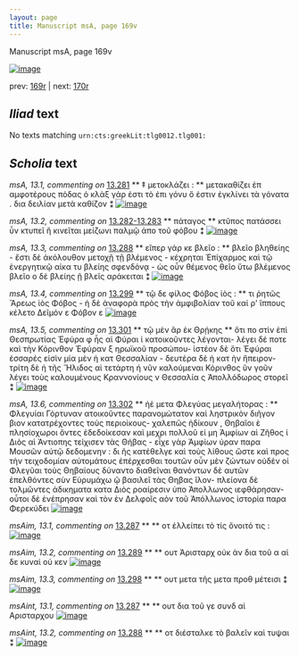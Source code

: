 ```yaml
---
layout: page
title: Manuscript msA, page 169v
---
```


Manuscript msA, page 169v

[![image](http://www.homermultitext.org/iipsrv?OBJ=IIP,1.0&FIF=/project/homer/pyramidal/deepzoom/hmt/vaimg/2017a/VA169VN_0671.tif&WID=100&CVT=JPEG)](http://www.homermultitext.org/ict2/?urn=urn:cite2:hmt:vaimg.2017a:VA169VN_0671)

prev:  [169r](../169r/) | next:  [170r](../170r/)

## *Iliad* text

No texts matching `urn:cts:greekLit:tlg0012.tlg001:`

## *Scholia* text

*msA, 13.1, commenting on* [13.281](#13.281)  <a id="msA_13.1"/> **													 ‡ μετοκλάζει : 												** 													 μετακαθίζει ἐπ αμφοτέρους πόδας ὁ κλὰξ γάρ ἐστι τὸ ἐπι γόνυ ὅ ἐστιν ἐγκλίνει τὰ γόνατα . 														δια δειλίαν μετὰ καθίζον ⁑ 												[![image](http://www.homermultitext.org/iipsrv?OBJ=IIP,1.0&FIF=/project/homer/pyramidal/deepzoom/hmt/vaimg/2017a/VA169VN_0671.tif&RGN=0.2456,0.1089,0.6426,0.02531&WID=1000&CVT=JPEG)](http://www.homermultitext.org/ict2/?urn=urn:cite2:hmt:vaimg.2017a:VA169VN_0671@0.2456,0.1089,0.6426,0.02531)

*msA, 13.2, commenting on* [13.282-13.283](#13.282-13.283)  <a id="msA_13.2"/> **													 πάταγος 												** 													 κτῦπος πατάσσει ὖν κτυπεῖ ἢ κινεῖται μείζωνι παλμῷ ἀπο τοῦ φόβου ⁑ 												[![image](http://www.homermultitext.org/iipsrv?OBJ=IIP,1.0&FIF=/project/homer/pyramidal/deepzoom/hmt/vaimg/2017a/VA169VN_0671.tif&RGN=0.2500,0.1264,0.4654,0.02254&WID=1000&CVT=JPEG)](http://www.homermultitext.org/ict2/?urn=urn:cite2:hmt:vaimg.2017a:VA169VN_0671@0.2500,0.1264,0.4654,0.02254)

*msA, 13.3, commenting on* [13.288](#13.288)  <a id="msA_13.3"/> **													 εἴπερ γάρ κε βλεῖο : 												** 													 														 βλεῖο 														 βληθείης - ἔστι δὲ ἀκόλουθον μετοχῇ τῇ βλέμενος - κέχρηται Ἐπίχαρμος καὶ τῷ ἐνεργητικῷ 															 αἱκα τυ βλείης σφενδόνᾳ 														- ὡς οὖν θέμενος 														 θεῖο ὕτω βλέμενος 														 βλεῖο ο δὲ βλείης ῇ βλεῖς αράκειται ⁑ 												[![image](http://www.homermultitext.org/iipsrv?OBJ=IIP,1.0&FIF=/project/homer/pyramidal/deepzoom/hmt/vaimg/2017a/VA169VN_0671.tif&RGN=0.2478,0.1375,0.6588,0.03956&WID=1000&CVT=JPEG)](http://www.homermultitext.org/ict2/?urn=urn:cite2:hmt:vaimg.2017a:VA169VN_0671@0.2478,0.1375,0.6588,0.03956)

*msA, 13.4, commenting on* [13.299](#13.299)  <a id="msA_13.4"/> **													 τῷ δε φίλος Φόβος 															 ἱὸς : 												** 													 τι ῥητῶς Ἄρεως ἱὸς Φόβος - ἡ δὲ ἀναφορὰ πρὸς τὴν ἀμφιβολίαν τοῦ 															 															 καί ρ' ἵππους κέλετο Δεῖμόν ε Φόβον ε 														 													 												[![image](http://www.homermultitext.org/iipsrv?OBJ=IIP,1.0&FIF=/project/homer/pyramidal/deepzoom/hmt/vaimg/2017a/VA169VN_0671.tif&RGN=0.2458,0.3974,0.2001,0.05920&WID=1000&CVT=JPEG)](http://www.homermultitext.org/ict2/?urn=urn:cite2:hmt:vaimg.2017a:VA169VN_0671@0.2458,0.3974,0.2001,0.05920)

*msA, 13.5, commenting on* [13.301](#13.301)  <a id="msA_13.5"/> **													 τῷ μὲν ἂρ ἐκ Θρῄκης 													 												** 													 ὅτι πο στὶν ἐπὶ Θεσπρωτίας 														 Ἐφύρα φ ἧς αἱ Φύραι ἱ κατοικοῦντες λέγονται- λέγει δέ ποτε καὶ τὴν Κόρινθον 														 Ἐφύραν ξ ηρωϊκοῦ προσώπου- ἰστέον δὲ ὅτι Ἐφύραι έσσαρές εἰσὶν μία μὲν ἡ κατ 														 Θεσσαλίαν - δευτέρα δὲ ἡ κατ ὴν ἤπειρον- τρίτη δὲ ἡ τῆς Ἥλιδος αὶ τετάρτη ἡ νῦν καλούμεναι Κόρινθος ῦν γοῦν λέγει τοὺς καλουμένους Κραννονίους ν Θεσσαλία ς Ἀπολλόδωρος στορεῖ ⁑ 												[![image](http://www.homermultitext.org/iipsrv?OBJ=IIP,1.0&FIF=/project/homer/pyramidal/deepzoom/hmt/vaimg/2017a/VA169VN_0671.tif&RGN=0.2384,0.4466,0.2264,0.1230&WID=1000&CVT=JPEG)](http://www.homermultitext.org/ict2/?urn=urn:cite2:hmt:vaimg.2017a:VA169VN_0671@0.2384,0.4466,0.2264,0.1230)

*msA, 13.6, commenting on* [13.302](#13.302)  <a id="msA_13.6"/> **													 ἡὲ μετα Φλεγύας μεγαλήτορας : 												** 													 Φλεγυίαι Γόρτυναν ατοικοῦντες παρανομώτατον καὶ 														ληστρικὸν διῆγον βιον κατατρέχοντες τοὺς περιοίκους- χαλεπῶς ἠδίκουν , Θηβαῖοι ὲ πλησίοχωροι ὄντες ἐδεδοίκεσαν καὶ μεχρι πολλοῦ εἰ μη Ἀμφίων αὶ Ζῆθος ἱ Διὸς αὶ Ἀντιοπης τείχισεν τὰς Θήβας - εἶχε γὰρ Ἀμφίων ύραν παρα Μουσῶν αὐτῷ δεδομενην : δι ῆς 														κατέθελγε καὶ τοὺς λίθους ὥστε καὶ προς τὴν τειχοδομίαν αὐτομάτους ἐπέρχεσθαι τουτῶν οὖν μὲν 														ζώντων οὐδὲν οἱ Φλεγῦαι τοὺς Θηβαίους δύναντο διαθεῖναι θανόντων δὲ αυτῶν ἐπελθόντες σὺν Εὐρυμάχω ῷ βασιλεῖ τὰς Θηβας ῖλον- πλείονα δὲ τολμῶντες ἀδικηματα κατα Διὸς ροαίρεσιν ὑπο Ἀπολλωνος ιεφθάρησαν- οὗτοι δὲ ἐνέπρησαν καὶ τὸν ἐν Δελφοῖς αὸν τοῦ Ἀπόλλωνος ἱστορία παρα Φερεκύδει 													 												[![image](http://www.homermultitext.org/iipsrv?OBJ=IIP,1.0&FIF=/project/homer/pyramidal/deepzoom/hmt/vaimg/2017a/VA169VN_0671.tif&RGN=0.2366,0.5602,0.6888,0.1853&WID=1000&CVT=JPEG)](http://www.homermultitext.org/ict2/?urn=urn:cite2:hmt:vaimg.2017a:VA169VN_0671@0.2366,0.5602,0.6888,0.1853)

*msAim, 13.1, commenting on* [13.287](#13.287)  <a id="msAim_13.1"/> **							 						** 							 οτ ἐλλείπει τὸ τίς 								 ὄνοιτό τις : 						[![image](http://www.homermultitext.org/iipsrv?OBJ=IIP,1.0&FIF=/project/homer/pyramidal/deepzoom/hmt/vaimg/2017a/VA169VN_0671.tif&RGN=0.4333,0.3375,0.05711,0.02199&WID=1000&CVT=JPEG)](http://www.homermultitext.org/ict2/?urn=urn:cite2:hmt:vaimg.2017a:VA169VN_0671@0.4333,0.3375,0.05711,0.02199)

*msAim, 13.2, commenting on* [13.289](#13.289)  <a id="msAim_13.2"/> **							 						** 							 ουτ 								 Ἀρισταρχ 								 οὐκ ὰν δια τοῦ α αἱ δε κυναὶ οὐ κεν 							 						[![image](http://www.homermultitext.org/iipsrv?OBJ=IIP,1.0&FIF=/project/homer/pyramidal/deepzoom/hmt/vaimg/2017a/VA169VN_0671.tif&RGN=0.4337,0.3762,0.06964,0.03140&WID=1000&CVT=JPEG)](http://www.homermultitext.org/ict2/?urn=urn:cite2:hmt:vaimg.2017a:VA169VN_0671@0.4337,0.3762,0.06964,0.03140)

*msAim, 13.3, commenting on* [13.298](#13.298)  <a id="msAim_13.3"/> **							 						** 							 ουτ μετα τῆς μετα 								 προθ 								 μέτεισι ⁑ 						[![image](http://www.homermultitext.org/iipsrv?OBJ=IIP,1.0&FIF=/project/homer/pyramidal/deepzoom/hmt/vaimg/2017a/VA169VN_0671.tif&RGN=0.4550,0.5448,0.04993,0.03499&WID=1000&CVT=JPEG)](http://www.homermultitext.org/ict2/?urn=urn:cite2:hmt:vaimg.2017a:VA169VN_0671@0.4550,0.5448,0.04993,0.03499)

*msAint, 13.1, commenting on* [13.287](#13.287)  <a id="msAint_13.1"/> **							 						** 							 								 ουτ δια τοῦ γε 								 συνδ αἱ Αρισταρχου 							 						[![image](http://www.homermultitext.org/iipsrv?OBJ=IIP,1.0&FIF=/project/homer/pyramidal/deepzoom/hmt/vaimg/2017a/VA169VN_0671.tif&RGN=0.8815,0.3304,0.05177,0.01757&WID=1000&CVT=JPEG)](http://www.homermultitext.org/ict2/?urn=urn:cite2:hmt:vaimg.2017a:VA169VN_0671@0.8815,0.3304,0.05177,0.01757)

*msAint, 13.2, commenting on* [13.288](#13.288)  <a id="msAint_13.2"/> **							 						** 							 								 οτ διέσταλκε τὸ βαλεῖν καὶ τυψαι ⁑ 						[![image](http://www.homermultitext.org/iipsrv?OBJ=IIP,1.0&FIF=/project/homer/pyramidal/deepzoom/hmt/vaimg/2017a/VA169VN_0671.tif&RGN=0.8895,0.3568,0.04422,0.02490&WID=1000&CVT=JPEG)](http://www.homermultitext.org/ict2/?urn=urn:cite2:hmt:vaimg.2017a:VA169VN_0671@0.8895,0.3568,0.04422,0.02490)